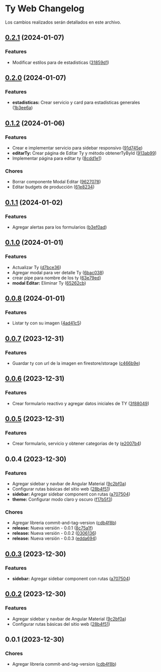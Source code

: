 # Ty Web Changelog

Los cambios realizados serán detallados en este archivo.
## [0.2.1](https://github.com/catalogo-ty/ty-web/compare/v0.2.0...v0.2.1) (2024-01-07)


### Features

* Modificar estilos para de estadisticas ([31859d1](https://github.com/catalogo-ty/ty-web/commit/31859d1b3f63c70979b7dde9e63ea0f2fac7e017))

## [0.2.0](https://github.com/catalogo-ty/ty-web/compare/v0.1.2...v0.2.0) (2024-01-07)


### Features

* **estadisticas:** Crear servicio y card para estadísticas generales ([1b3ee6a](https://github.com/catalogo-ty/ty-web/commit/1b3ee6a5886db47dd7c160fe94dff801f30b388b))

## [0.1.2](https://github.com/catalogo-ty/ty-web/compare/v0.1.1...v0.1.2) (2024-01-06)


### Features

* Crear e implementar servicio para sidebar responsivo ([91d745e](https://github.com/catalogo-ty/ty-web/commit/91d745ed6015b7797833b46e54362f92d1f9997f))
* **editarTy:** Crear página de Editar Ty y método obtenerTyById ([913ab99](https://github.com/catalogo-ty/ty-web/commit/913ab99f90554c6187ad2f9104603502aef4e7b8))
* Implementar página para editar ty ([8cdd1e1](https://github.com/catalogo-ty/ty-web/commit/8cdd1e1ae0f1e1f27adb23a24b7384797106f0f0))


### Chores

* Borrar componente Modal Editar ([9627078](https://github.com/catalogo-ty/ty-web/commit/9627078fce7f7df7c78dcc864e2e0b2ce24e8b1c))
* Editar budgets de producción ([61e8234](https://github.com/catalogo-ty/ty-web/commit/61e8234286c1341ff388377b631972b9dda7594e))

## [0.1.1](https://github.com/catalogo-ty/ty-web/compare/v0.1.0...v0.1.1) (2024-01-02)


### Features

* Agregar alertas para los formularios ([b3ef0ad](https://github.com/catalogo-ty/ty-web/commit/b3ef0adcac2822248521006ba543dbb2571d2f05))

## [0.1.0](https://github.com/catalogo-ty/ty-web/compare/v0.0.8...v0.1.0) (2024-01-01)


### Features

* Actualizar Ty ([d7bce36](https://github.com/catalogo-ty/ty-web/commit/d7bce3648d18f15c4e3217c0edd6bd28173448f1))
* Agregar modal para ver detalle Ty ([6bac038](https://github.com/catalogo-ty/ty-web/commit/6bac038fec88ca0b340f07718d281c9587b2f4be))
* crear pipe para nombre de los ty ([63e79ed](https://github.com/catalogo-ty/ty-web/commit/63e79ed6b33f3fbc4c99b660d7ccc9fa736d960b))
* **modal Editar:** Eliminar Ty ([65262cb](https://github.com/catalogo-ty/ty-web/commit/65262cba41e8df7be1a51bbb5929bfd91ff347d9))

## [0.0.8](https://github.com/catalogo-ty/ty-web/compare/v0.0.7...v0.0.8) (2024-01-01)


### Features

* Listar ty con su imagen ([4ad41c5](https://github.com/catalogo-ty/ty-web/commit/4ad41c51a6af502d3c6e5f1d65839449a5a31f68))

## [0.0.7](https://github.com/catalogo-ty/ty-web/compare/v0.0.6...v0.0.7) (2023-12-31)


### Features

* Guardar ty con url de la imagen en firestore/storage ([c466b9e](https://github.com/catalogo-ty/ty-web/commit/c466b9e66c969e82f67b62233e07a7125ddf933f))

## [0.0.6](https://github.com/catalogo-ty/ty-web/compare/v0.0.5...v0.0.6) (2023-12-31)


### Features

* Crear formulario reactivo y agregar datos iniciales de TY ([3f88049](https://github.com/catalogo-ty/ty-web/commit/3f88049752dc666571df70a487cff1921f2d84cb))

## [0.0.5](https://github.com/catalogo-ty/ty-web/compare/v0.0.4...v0.0.5) (2023-12-31)


### Features

* Crear formulario, servicio y obtener categorias de ty ([e2007b4](https://github.com/catalogo-ty/ty-web/commit/e2007b4856fa07de0b22552201465e9c46dae3fc))

## 0.0.4 (2023-12-30)


### Features

* Agregar sidebar y navbar de Angular Material ([9c2bf0a](https://github.com/catalogo-ty/ty-web/commit/9c2bf0aba195f2e9e26e6e325d4e2794e037361b))
* Configurar rutas básicas del sitio web ([28b4f51](https://github.com/catalogo-ty/ty-web/commit/28b4f51895e3e5eb5e2d0adc38866f979180b05c))
* **sidebar:** Agregar sidebar component con rutas ([a707504](https://github.com/catalogo-ty/ty-web/commit/a70750486f13412e2cb69104d799d6519e0203cf))
* **theme:** Configurar modo claro y oscuro ([f17b5f3](https://github.com/catalogo-ty/ty-web/commit/f17b5f32525b62bb3015de5077793bee1988853d))


### Chores

* Agregar libreria commit-and-tag-version ([cdb4f8b](https://github.com/catalogo-ty/ty-web/commit/cdb4f8b80badaebf8bbaf698faf25b3037eccb48))
* **release:** Nueva versión - 0.0.1 ([8c75a1f](https://github.com/catalogo-ty/ty-web/commit/8c75a1fc287c861813dd5560e0639ed1fecc1aba))
* **release:** Nueva versión - 0.0.2 ([0306136](https://github.com/catalogo-ty/ty-web/commit/0306136235d3ef8c05ae883db46338ff72148d4e))
* **release:** Nueva versión - 0.0.3 ([edda694](https://github.com/catalogo-ty/ty-web/commit/edda694eee9069acb20fab5b97476f6d2b4db05d))

## [0.0.3](https://github.com/catalogo-ty/ty-web/compare/v0.0.2...v0.0.3) (2023-12-30)


### Features

* **sidebar:** Agregar sidebar component con rutas ([a707504](https://github.com/catalogo-ty/ty-web/commit/a70750486f13412e2cb69104d799d6519e0203cf))

## [0.0.2](https://github.com/catalogo-ty/ty-web/compare/v0.0.1...v0.0.2) (2023-12-30)


### Features

* Agregar sidebar y navbar de Angular Material ([9c2bf0a](https://github.com/catalogo-ty/ty-web/commit/9c2bf0aba195f2e9e26e6e325d4e2794e037361b))
* Configurar rutas básicas del sitio web ([28b4f51](https://github.com/catalogo-ty/ty-web/commit/28b4f51895e3e5eb5e2d0adc38866f979180b05c))

## 0.0.1 (2023-12-30)


### Chores

* Agregar libreria commit-and-tag-version ([cdb4f8b](https://github.com/catalogo-ty/ty-web/commit/cdb4f8b80badaebf8bbaf698faf25b3037eccb48))
